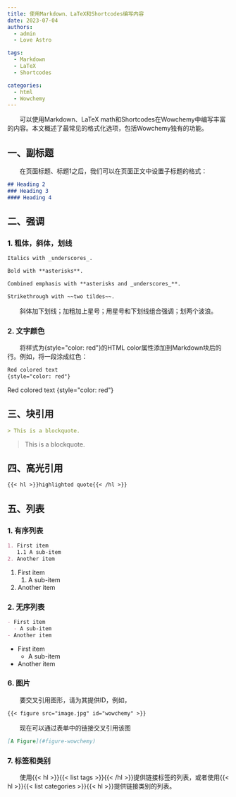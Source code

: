 ```yaml
---
title: 使用Markdown、LaTeX和Shortcodes编写内容
date: 2023-07-04
authors:
  - admin
  - Love Astro

tags:
  - Markdown
  - LaTeX
  - Shortcodes

categories:
  - html
  - Wowchemy
---
```

&emsp;&emsp;可以使用Markdown、LaTeX math和Shortcodes在Wowchemy中编写丰富的内容。本文概述了最常见的格式化选项，包括Wowchemy独有的功能。
<!--more-->
## 一、副标题
&emsp;&emsp;在页面标题、标题1之后，我们可以在页面正文中设置子标题的格式：
```markdown
## Heading 2
### Heading 3
#### Heading 4
```
## 二、强调
### 1. 粗体，斜体，划线
```markdown
Italics with _underscores_.

Bold with **asterisks**.

Combined emphasis with **asterisks and _underscores_**.

Strikethrough with ~~two tildes~~.
```
&emsp;&emsp;斜体加下划线；加粗加上星号；用星号和下划线组合强调；划两个波浪。
### 2. 文字颜色
&emsp;&emsp;将样式为{style="color: red"}的HTML color属性添加到Markdown块后的行。例如，将一段涂成红色：
```markdown
Red colored text
{style="color: red"}
```
Red colored text
{style="color: red"}

## 三、块引用
```markdown
> This is a blockquote.
```
> This is a blockquote.

## 四、高光引用
```markdown
{{< hl >}}highlighted quote{{< /hl >}}
```

## 五、列表

### 1. 有序列表
```markdown
1. First item
   1.1 A sub-item
2. Another item
```
1. First item
   1. A sub-item
2. Another item
### 2. 无序列表

```markdown
- First item
  - A sub-item
- Another item
```
- First item
  - A sub-item
- Another item

### 6. 图片
&emsp;&emsp;要交叉引用图形，请为其提供ID，例如，
```markdown
{{< figure src="image.jpg" id="wowchemy" >}}
```
&emsp;&emsp;现在可以通过表单中的链接交叉引用该图
```markdown
[A Figure](#figure-wowchemy)
```

### 7. 标签和类别
&emsp;&emsp;使用{{< hl >}}{{< list tags >}}{{< /hl >}}提供链接标签的列表，或者使用{{< hl >}}{{< list categories >}}{{< hl >}}提供链接类别的列表。




